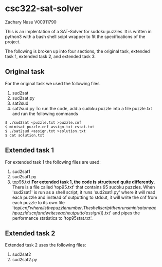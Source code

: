 # csc322-sat-solver

Zachary Nasu V00911790

This is an implentation of a SAT-Solver for sudoku puzzles.  It is written in python3 with a bash shell scipt wrapper to fit the specifications of the project.

The following is broken up into four sections, the original task, extended task 1, extended task 2, and extended task 3.

## Original task
For the original task we used the following files
1. sud2sat
2. sud2sat.py
3. sat2sud
4. sat2sud.py
To run the code, add a sudoku puzzle into a file puzzle.txt and run the following commands
```
$ ./sud2sat <puzzle.txt >puzzle.cnf
$ minisat puzzle.cnf assign.txt >stat.txt
$ ./sat2sud <assign.txt >solution.txt
$ cat solution.txt
```

## Extended task 1
For extended task 1 the following files are used:
1. sud2sat1
2. sud2sat1.py
3. top95.txt
**For extended task 1, the code is structured quite differently.**  There is a file called 'top95.txt' that contains 95 sudoku puzzles.  When 'sud2sat1' is run as a shell script, it runs 'sud2sat1.py' where it will read each puzzle and instead of outputting to stdout, it will write the cnf from each puzzle to its own file 'top${i}.cnf' where i is the puzzle number. The shell script then runs minisat on each puzzle's cnf and writes each output to 'assign${i}.txt' and pipes the performance statistics to 'top95stat.txt'.  

## Extended task 2
Extended task 2 uses the following files:
1. sud2sat2
2. sud2sat2.py